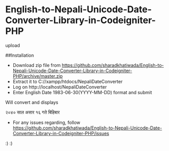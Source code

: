 # English-to-Nepali-Unicode-Date-Converter-Library-in-Codeigniter-PHP
upload


##Installation

* Download zip file from https://github.com/sharadkhatiwada/English-to-Nepali-Unicode-Date-Converter-Library-in-Codeigniter-PHP/archive/master.zip
* Extract it to C://xampp/htdocs/NepaliDateConverter
* Log on http://localhost/NepaliDateConverter
* Enter English Date 1983-06-30(YYYY-MM-DD) format and submit

Will convert and displays

२०४० साल असार १६ गते बिहिबार

* For any issues regarding, follow https://github.com/sharadkhatiwada/English-to-Nepali-Unicode-Date-Converter-Library-in-Codeigniter-PHP/issues

:) :) 

